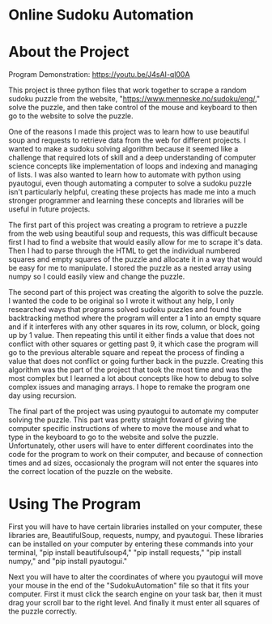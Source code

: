 # Online Sudoku Automation

# About the Project
Program Demonstration:
https://youtu.be/J4sAI-ql00A

This project is three python files that work together to scrape a random sudoku puzzle from the website, "https://www.menneske.no/sudoku/eng/," solve the puzzle, and then take control of the mouse and keyboard to then go to the website to solve the puzzle. 

One of the reasons I made this project was to learn how to use beautiful soup and requests to retrieve data from the web for different projects. I wanted to make a sudoku solving algorithm because it seemed like a challenge that required lots of skill and a deep understanding of computer science concepts like implementation of loops and indexing and managing of lists. I was also wanted to learn how to automate with python using pyautogui, even though automating a computer to solve a sudoku puzzle isn't particularly helpful, creating these projects has made me into a much stronger programmer and learning these concepts and libraries will be useful in future projects.

The first part of this project was creating a program to retrieve a puzzle from the web using beautiful soup and requests, this was difficult because first I had to find a website that would easily allow for me to scrape it's data. Then I had to parse through the HTML to get the individual numbered squares and empty squares of the puzzle and allocate it in a way that would be easy for me to manipulate. I stored the puzzle as a nested array using numpy so I could easily view and change the puzzle.

The second part of this project was creating the algorith to solve the puzzle. I wanted the code to be original so I wrote it without any help, I only researched ways that programs solved sudoku puzzles and found the backtracking method where the program will enter a 1 into an empty square and if it interferes with any other squares in its row, column, or block, going up by 1 value. Then repeating this until it either finds a value that does not conflict with other squares or getting past 9, it which case the program will go to the previous alterable square and repeat the process of finding a value that does not conflict or going further back in the puzzle. Creating this algorithm was the part of the project that took the most time and was the most complex but I learned a lot about concepts like how to debug to solve complex issues and managing arrays. I hope to remake the program one day using recursion.

The final part of the project was using pyautogui to automate my computer solving the puzzle. This part was pretty straight foward of giving the computer specific instructions of where to move the mouse and what to type in the keyboard to go to the website and solve the puzzle. Unfortunately, other users will have to enter different coordinates into the code for the program to work on their computer, and because of connection times and ad sizes, occasionaly the program will not enter the squares into the correct location of the puzzle on the website.

# Using The Program
First you will have to have certain libraries installed on your computer, these libraries are, BeautifulSoup, requests, numpy, and pyautogui. These libraries can be installed on your computer by entering these commands into your terminal, "pip install beautifulsoup4," "pip install requests," "pip install numpy," and "pip install pyautogui."

Next you will have to alter the coordinates of where you pyautogui will move your mouse in the end of the "SudokuAutomation" file so that it fits your computer. First it must click the search engine on your task bar, then it must drag your scroll bar to the right level. And finally it must enter all squares of the puzzle correctly.
